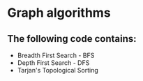 # Graph algorithms

## The following code contains:

- Breadth First Search - BFS
- Depth First Search - DFS
- Tarjan's Topological Sorting